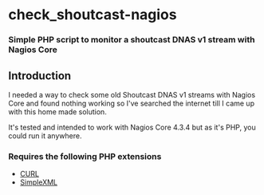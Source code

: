 # check_shoutcast-nagios
### Simple PHP script to monitor a shoutcast DNAS v1 stream with Nagios Core

## Introduction
I needed a way to check some old Shoutcast DNAS v1 streams with Nagios Core and found nothing working so I've searched the internet till I came up with this home made solution.

It's tested and intended to work with Nagios Core 4.3.4 but as it's PHP, you could run it anywhere.

### Requires the following PHP extensions
- [CURL](http://php.net/manual/en/curl.installation.php)
- [SimpleXML](http://php.net/manual/en/simplexml.installation.php)
